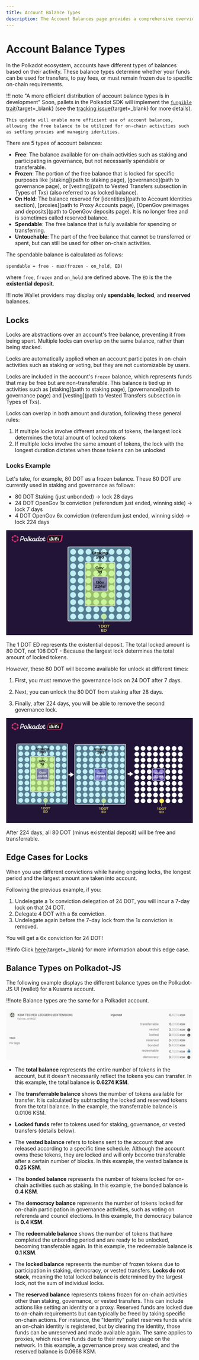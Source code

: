 ```yaml
---
title: Account Balance Types
description: The Account Balances page provides a comprehensive overview of the various types of balances associated with accounts in the Polkadot ecosystem.
---
```


# Account Balance Types

In the Polkadot ecosystem, accounts have different types of balances based on their activity. These balance types determine whether your funds can be used for transfers, to pay fees, or must remain frozen due to specific on-chain requirements.

!!! note "A more efficient distribution of account balance types is in development"
    Soon, pallets in the Polkadot SDK will implement the [`fungible` trait](https://paritytech.github.io/polkadot-sdk/master/frame_support/traits/tokens/fungible/index.html){target=\_blank} (see the [tracking issue](https://github.com/paritytech/polkadot-sdk/issues/226){target=\_blank} for more details). 
    
    This update will enable more efficient use of account balances, allowing the free balance to be utilized for on-chain activities such as setting proxies and managing identities.

There are 5 types of account balances:

- **Free**: The balance available for on-chain activities such as staking and participating in governance, but not necessarily spendable or transferable.
- **Frozen**: The portion of the free balance that is locked for specific purposes like [staking](path to staking page), [governance](path to governance page), or [vesting](path to Vested Transfers subsection in Types of Txs) (also referred to as locked balance).
- **On Hold**: The balance reserved for [identities](path to Account Identities section), [proxies](path to Proxy Accounts page), [OpenGov preimages and deposits](path to OpenGov deposits page). It is no longer free and is sometimes called reserved balance.
- **Spendable**: The free balance that is fully available for spending or transferring.
- **Untouchable**: The part of the free balance that cannot be transferred or spent, but can still be used for other on-chain activities.

The spendable balance is calculated as follows:

```
spendable = free - max(frozen - on_hold, ED)
```

where `free`, `frozen` and `on_hold` are defined above. The `ED` is the the **existential deposit**.

!!! note
    Wallet providers may display only **spendable**, **locked**, and **reserved** balances.

## Locks

Locks are abstractions over an account's free balance, preventing it from being spent. Multiple locks can overlap on the same balance, rather than being stacked. 

Locks are automatically applied when an account participates in on-chain activities such as staking or voting, but they are not customizable by users.

Locks are included in the account's `frozen` balance, which represents funds that may be free but are non-transferable. This balance is tied up in activities such as [staking](path to staking page), [governance](path to governance page) and [vesting](path to Vested Transfers subsection in Types of Txs).

Locks can overlap in both amount and duration, following these general rules:

1. If multiple locks involve different amounts of tokens, the largest lock determines the total amount of locked tokens
2. If multiple locks involve the same amount of tokens, the lock with the longest duration dictates when those tokens can be unlocked

### Locks Example

Let's take, for example, 80 DOT as a frozen balance. These 80 DOT are currently used in staking and governance as follows:

- 80 DOT Staking (just unbonded) -> lock 28 days
- 24 DOT OpenGov 1x conviction (referendum just ended, winning side) -> lock 7 days
- 4 DOT OpenGov 6x conviction (referendum just ended, winning side) -> lock 224 days

![](/images/polkadot-protocol/protocol-components/accounts/locks-example-1.webp)

The 1 DOT ED represents the existential deposit. The total locked amount is 80 DOT, not 108 DOT - Because the largest lock determines the total amount of locked tokens.

However, these 80 DOT will become available for unlock at different times: 

1. First, you must remove the governance lock on 24 DOT after 7 days. 

2. Next, you can unlock the 80 DOT from staking after 28 days. 

3. Finally, after 224 days, you will be able to remove the second governance lock.

![](/images/polkadot-protocol/protocol-components/accounts/locks-example-2.webp)

After 224 days, all 80 DOT (minus existential deposit) will be free and transferrable.

## Edge Cases for Locks

When you use different convictions while having ongoing locks, the longest period and the largest amount are taken into account.

Following the previous example, if you:

1. Undelegate a 1x conviction delegation of 24 DOT, you will incur a 7-day lock on that 24 DOT.
2. Delegate 4 DOT with a 6x conviction.
3. Undelegate again before the 7-day lock from the 1x conviction is removed.

You will get a 6x conviction for 24 DOT! 

!!!info
    Click [here](https://substrate.stackexchange.com/questions/5067/delegating-and-undelegating-during-the-lock-period-extends-it-for-the-initial-am){target=\_blank} for more information about this edge case.

## Balance Types on Polkadot-JS

The following example displays the different balance types on the Polkadot-JS UI (wallet) for a Kusama account. 

!!!note
    Balance types are the same for a Polkadot account.

![](/images/polkadot-protocol/protocol-components/accounts/account-balance-types-1.webp)

- The **total balance** represents the entire number of tokens in the account, but it doesn’t necessarily reflect the tokens you can transfer. In this example, the total balance is **0.6274 KSM**.

- The **transferrable balance** shows the number of tokens available for transfer. It is calculated by subtracting the locked and reserved tokens from the total balance. In the example, the transferrable balance is 0.0106 KSM.

- **Locked funds** refer to tokens used for staking, governance, or vested transfers (details below).

- The **vested balance** refers to tokens sent to the account that are released according to a specific time schedule. Although the account owns these tokens, they are locked and will only become transferable after a certain number of blocks. In this example, the vested balance is **0.25 KSM**.

- The **bonded balance** represents the number of tokens locked for on-chain activities such as staking. In this example, the bonded balance is **0.4 KSM**.

- The **democracy balance** represents the number of tokens locked for on-chain participation in governance activities, such as voting on referenda and council elections. In this example, the democracy balance is **0.4 KSM**.

- The **redeemable balance** shows the number of tokens that have completed the unbonding period and are ready to be unlocked, becoming transferable again. In this example, the redeemable balance is **0.1 KSM**.

- The **locked balance** represents the number of frozen tokens due to participation in staking, democracy, or vested transfers. **Locks do not stack**, meaning the total locked balance is determined by the largest lock, not the sum of individual locks.

- The **reserved balance** represents tokens frozen for on-chain activities other than staking, governance, or vested transfers. This can include actions like setting an identity or a proxy. Reserved funds are locked due to on-chain requirements but can typically be freed by taking specific on-chain actions. For instance, the "Identity" pallet reserves funds while an on-chain identity is registered, but by clearing the identity, those funds can be unreserved and made available again. The same applies to proxies, which reserve funds due to their memory usage on the network. In this example, a governance proxy was created, and the reserved balance is 0.0668 KSM.

